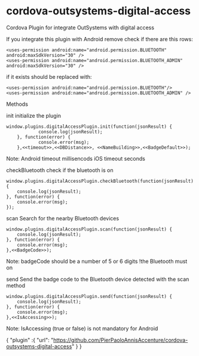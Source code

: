 # cordova-outsystems-digital-access
Cordova Plugin for integrate OutSystems with digital access



If you integrate this plugin with Android remove check if there are this rows:

	<uses-permission android:name="android.permission.BLUETOOTH"
	android:maxSdkVersion="30" />
	<uses-permission android:name="android.permission.BLUETOOTH_ADMIN"
	android:maxSdkVersion="30" />

if it exists should be replaced with:

	<uses-permission android:name="android.permission.BLUETOOTH"/>
	<uses-permission android:name="android.permission.BLUETOOTH_ADMIN" />



Methods

init
initialize the plugin

	window.plugins.digitalAccessPlugin.init(function(jsonResult) {
    			console.log(jsonResult);
		}, function(error) {
    			console.error(msg);
		},<<timeout>>,<<DBDistance>>, <<NameBuilding>>,<<BadgeDefault>>);
	
Note: 	Android timeout millisencods 
	iOS timeout seconds	

checkBluetooth
check if the bluetooth is on
	
	window.plugins.digitalAccessPlugin.checkBluetooth(function(jsonResult) {
	    console.log(jsonResult);
	}, function(error) {
	    console.error(msg);
	});
	
	
scan
Search for the nearby Bluetooth devices
	
	window.plugins.digitalAccessPlugin.scan(function(jsonResult) {
	    console.log(jsonResult);
	}, function(error) {
	    console.error(msg);
	},<<BadgeCode>>);
	
Note: 
badgeCode should be a number of 5 or 6 digits
!the Bluetooth must on

	
	
send
Send the badge code to the Bluetooth device detected with the scan method
	
	window.plugins.digitalAccessPlugin.send(function(jsonResult) {
	    console.log(jsonResult);
	}, function(error) {
	    console.error(msg);
	},<<IsAccessing>>);

Note: 
IsAccessing (true or false) is not mandatory for Android
	


{
    "plugin" :{
        "url": "https://github.com/PierPaoloAnnisAccenture/cordova-outsystems-digital-access"
    }
}